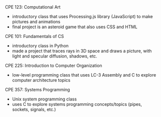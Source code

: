 CPE 123: Computational Art
  - introductory class that uses Processing.js library (JavaScript) to make pictures and animations
  - final project is an asteroid game that also uses CSS and HTML
  
CPE 101: Fundamentals of CS
  - introductory class in Python
  - made a project that traces rays in 3D space and draws a picture, with light and specular diffusion, shadows, etc.
  
CPE 225: Introduction to Computer Organization
  - low-level programming class that uses LC-3 Assembly and C to explore computer architecture topics
  
CPE 357: Systems Programming
  - Unix system programming class
  - uses C to explore systems programming concepts/topics (pipes, sockets, signals, etc.)
